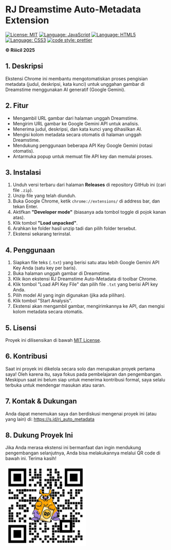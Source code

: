 # RJ Dreamstime Auto-Metadata Extension

[![License: MIT](https://img.shields.io/badge/License-MIT-yellow.svg)](LICENSE)
[![Language: JavaScript](https://img.shields.io/badge/Language-JavaScript-F7DF1E?logo=javascript&logoColor=black)](https://developer.mozilla.org/en-US/docs/Web/JavaScript)
[![Language: HTML5](https://img.shields.io/badge/Language-HTML5-E34F26?logo=html5&logoColor=white)](https://developer.mozilla.org/en-US/docs/Web/Guide/HTML/HTML5)
[![Language: CSS3](https://img.shields.io/badge/Language-CSS3-1572B6?logo=css3&logoColor=white)](https://developer.mozilla.org/en-US/docs/Web/CSS)
[![code style: prettier](https://img.shields.io/badge/code_style-prettier-ff69b4.svg)](https://prettier.io)
<!-- [![Build Status](https://img.shields.io/badge/build-passing-brightgreen.svg)](https://example.com/build-status) --> <!-- Placeholder -->

**© Riiicil 2025**

## 1. Deskripsi

Ekstensi Chrome ini membantu mengotomatiskan proses pengisian metadata (judul, deskripsi, kata kunci) untuk unggahan gambar di Dreamstime menggunakan AI generatif (Google Gemini).

## 2. Fitur

*   Mengambil URL gambar dari halaman unggah Dreamstime.
*   Mengirim URL gambar ke Google Gemini API untuk analisis.
*   Menerima judul, deskripsi, dan kata kunci yang dihasilkan AI.
*   Mengisi kolom metadata secara otomatis di halaman unggah Dreamstime.
*   Mendukung penggunaan beberapa API Key Google Gemini (rotasi otomatis).
*   Antarmuka popup untuk memuat file API key dan memulai proses.

## 3. Instalasi

1.  Unduh versi terbaru dari halaman **Releases** di repository GitHub ini (cari file `.zip`).
2.  Unzip file yang telah diunduh.
3.  Buka Google Chrome, ketik `chrome://extensions/` di address bar, dan tekan Enter.
4.  Aktifkan **"Developer mode"** (biasanya ada tombol toggle di pojok kanan atas).
5.  Klik tombol **"Load unpacked"**.
6.  Arahkan ke folder hasil unzip tadi dan pilih folder tersebut.
7.  Ekstensi sekarang terinstal.

## 4. Penggunaan

1.  Siapkan file teks (`.txt`) yang berisi satu atau lebih Google Gemini API Key Anda (satu key per baris).
2.  Buka halaman unggah gambar di Dreamstime.
3.  Klik ikon ekstensi RJ Dreamstime Auto-Metadata di toolbar Chrome.
4.  Klik tombol "Load API Key File" dan pilih file `.txt` yang berisi API key Anda.
5.  Pilih model AI yang ingin digunakan (jika ada pilihan).
6.  Klik tombol "Start Analysis".
7.  Ekstensi akan mengambil gambar, mengirimkannya ke API, dan mengisi kolom metadata secara otomatis.

## 5. Lisensi

Proyek ini dilisensikan di bawah [MIT License](LICENSE).

## 6. Kontribusi

Saat ini proyek ini dikelola secara solo dan merupakan proyek pertama saya! Oleh karena itu, saya fokus pada pembelajaran dan pengembangan. Meskipun saat ini belum siap untuk menerima kontribusi formal, saya selalu terbuka untuk mendengar masukan atau saran.

## 7. Kontak & Dukungan

Anda dapat menemukan saya dan berdiskusi mengenai proyek ini (atau yang lain) di: https://s.id/rj_auto_metadata

## 8. Dukung Proyek Ini

Jika Anda merasa ekstensi ini bermanfaat dan ingin mendukung pengembangan selanjutnya, Anda bisa melakukannya melalui QR code di bawah ini. Terima kasih!

![Support QR Code](icons/qr.jpg)
